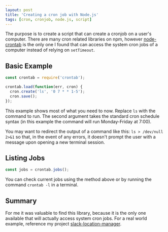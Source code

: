 ```yaml
---
layout: post
title: 'Creating a cron job with Node.js'
tags: [cron, cronjob, node.js, script]
---
```


The purpose is to create a script that can create a cronjob on a user's computer. There are many cron related libraries on npm, however [node-crontab](https://github.com/dachev/node-crontab) is the only one I found that can access the system cron jobs of a computer instead of relying on `setTimeout`.

## Basic Example

```js
const crontab = require('crontab');

crontab.load(function(err, cron) {
  cron.create('ls', '0 7 * * 1-5');
  cron.save();
});
```

This example shows most of what you need to now. Replace `ls` with the command to run. The second argument takes the standard cron schedule syntax (in this example the command will run Monday-Friday at 7:00).

You may want to redirect the output of a command like this: `ls > /dev/null 2>&1` so that, in the event of any errors, it doesn't prompt the user with a message upon opening a new terminal session.

## Listing Jobs

```javascript
const jobs = crontab.jobs();
```

You can check current jobs using the method above or by running the command `crontab -l` in a terminal.

## Summary

For me it was valuable to find this library, because it is the only one available that will actually access system cron jobs. For a real world example, reference my project [slack-location-manager](https://github.com/trybick/slack-location-manager/blob/master/src/install/createCron.js#L9).
